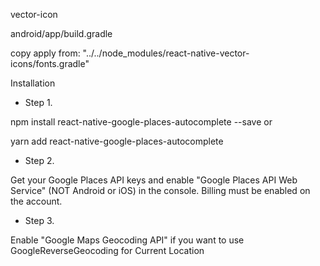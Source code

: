 vector-icon

android/app/build.gradle

copy apply from: "../../node_modules/react-native-vector-icons/fonts.gradle"


Installation
* Step 1.

npm install react-native-google-places-autocomplete --save
or

yarn add react-native-google-places-autocomplete
* Step 2.

Get your Google Places API keys and enable "Google Places API Web Service" (NOT Android or iOS) in the console. Billing must be enabled on the account.

* Step 3.

Enable "Google Maps Geocoding API" if you want to use GoogleReverseGeocoding for Current Location
